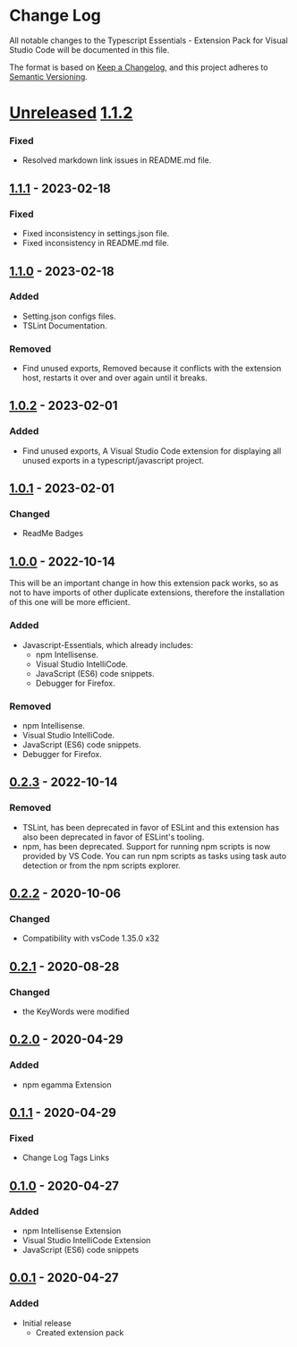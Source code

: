 # Change Log

All notable changes to the Typescript Essentials - Extension Pack for Visual Studio Code will be documented in this file.

The format is based on [Keep a Changelog](https://keepachangelog.com/en/1.0.0/),
and this project adheres to [Semantic Versioning](https://semver.org/spec/v2.0.0.html).

# [Unreleased] [1.1.2]

### Fixed

* Resolved markdown link issues in README.md file.

## [1.1.1] - 2023-02-18

### Fixed

* Fixed inconsistency in settings.json file.
* Fixed inconsistency in README.md file.

## [1.1.0] - 2023-02-18

### Added

* Setting.json configs files.
* TSLint Documentation.

### Removed

* Find unused exports, Removed because it conflicts with the extension host, restarts it over and over again until it breaks.

## [1.0.2] - 2023-02-01

### Added

* Find unused exports, A Visual Studio Code extension for displaying all unused exports in a typescript/javascript project.

## [1.0.1] - 2023-02-01

### Changed

* ReadMe Badges

## [1.0.0] - 2022-10-14

This will be an important change in how this extension pack works, so as not to have imports of other duplicate extensions, therefore the installation of this one will be more efficient.

### Added

* Javascript-Essentials, which already includes:  
  * npm Intellisense.
  * Visual Studio IntelliCode.
  * JavaScript (ES6) code snippets.
  * Debugger for Firefox.

### Removed

* npm Intellisense.
* Visual Studio IntelliCode.
* JavaScript (ES6) code snippets.
* Debugger for Firefox.

## [0.2.3] - 2022-10-14

### Removed

* TSLint, has been deprecated in favor of ESLint and this extension has also been deprecated in favor of ESLint's tooling.
* npm, has been deprecated. Support for running npm scripts is now provided by VS Code. You can run npm scripts as tasks using task auto detection or from the npm scripts explorer.

## [0.2.2] - 2020-10-06

### Changed

* Compatibility with vsCode 1.35.0 x32

## [0.2.1] - 2020-08-28

### Changed

* the KeyWords were modified

## [0.2.0] - 2020-04-29

### Added

* npm egamma Extension

## [0.1.1] - 2020-04-29

### Fixed

* Change Log Tags Links

## [0.1.0] - 2020-04-27

### Added

* npm Intellisense Extension
* Visual Studio IntelliCode Extension
* JavaScript (ES6) code snippets

## [0.0.1] - 2020-04-27

### Added

* Initial release
  * Created extension pack

[Unreleased]: https://github.com/Gydunhn/Typescript-Essentials/tree/develop
[1.1.2]: https://github.com/Gydunhn/Typescript-Essentials/releases/tag/1.1.2
[1.1.1]: https://github.com/Gydunhn/Typescript-Essentials/releases/tag/1.1.1
[1.1.0]: https://github.com/Gydunhn/Typescript-Essentials/releases/tag/1.1.0
[1.0.2]: https://github.com/Gydunhn/Typescript-Essentials/releases/tag/1.0.2
[1.0.1]: https://github.com/Gydunhn/Typescript-Essentials/releases/tag/1.0.1
[1.0.0]: https://github.com/Gydunhn/Typescript-Essentials/releases/tag/1.0.0
[0.2.3]: https://github.com/Gydunhn/Typescript-Essentials/releases/tag/0.2.3
[0.2.2]: https://github.com/Gydunhn/Typescript-Essentials/releases/tag/0.2.2
[0.2.1]: https://github.com/Gydunhn/Typescript-Essentials/releases/tag/0.2.1
[0.2.0]: https://github.com/Gydunhn/Typescript-Essentials/releases/tag/0.2.0
[0.1.1]: https://github.com/Gydunhn/Typescript-Essentials/releases/tag/0.1.1
[0.1.0]: https://github.com/Gydunhn/Typescript-Essentials/releases/tag/0.1.0
[0.0.1]: https://github.com/Gydunhn/Typescript-Essentials/releases/tag/0.0.1
